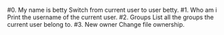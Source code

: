 #0. My name is betty
Switch from current user to user betty.
#1. Who am i
Print the username of the current user.
#2. Groups
List all the groups the current user belong to.
#3. New owner
Change file ownership.
